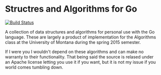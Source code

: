 # Structres and Algorithms for Go
[![Build
Status](https://travis-ci.org/benjic/go-structs.svg?branch=master)](https://travis-ci.org/benjic/go-structs)

A collection of data structures and algorithms for personal use with the Go
language. These are largely a product of implementation for the Algorithms class
at the University of Montana during the spring 2015 semester. 

If I were you I wouldn't depend on these algorithms and can make no warranty to
their functionality. That being said the source is relased under an Apache
license letting you use it if you want, but it is not my issue if you world
comes tumbling down.
